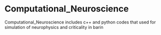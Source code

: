 # Computational_Neuroscience
Computational_Neuroscience includes c++ and python codes that used for simulation of neurophysics and criticality in barin
